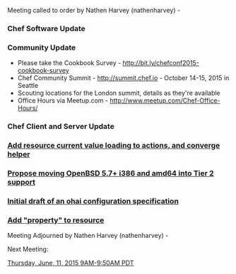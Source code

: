 Meeting called to order by Nathen Harvey (nathenharvey) -

### Chef Software Update

### Community Update

* Please take the Cookbook Survey - http://bit.ly/chefconf2015-cookbook-survey
* Chef Community Summit - http://summit.chef.io - October 14-15, 2015 in Seattle
* Scouting locations for the London summit, details as they're available
* Office Hours via Meetup.com - http://www.meetup.com/Chef-Office-Hours/


### Chef Client and Server Update


### [Add resource current value loading to actions, and converge helper](https://github.com/chef/chef-rfc/pull/127)

### [Propose moving OpenBSD 5.7+ i386 and amd64 into Tier 2 support](https://github.com/chef/chef-rfc/pull/130)

### [Initial draft of an ohai configuration specification](https://github.com/chef/chef-rfc/pull/118)

### [Add "property" to resource](https://github.com/chef/chef-rfc/pull/128)


Meeting Adjourned by Nathen Harvey (nathenharvey) -

Next Meeting:

[Thursday, June, 11, 2015 9AM-9:50AM PDT](http://www.timeanddate.com/worldclock/fixedtime.html?msg=%23chef-hacking+developers%27+meeting&iso=20150611T12&p1=419&am=50)
